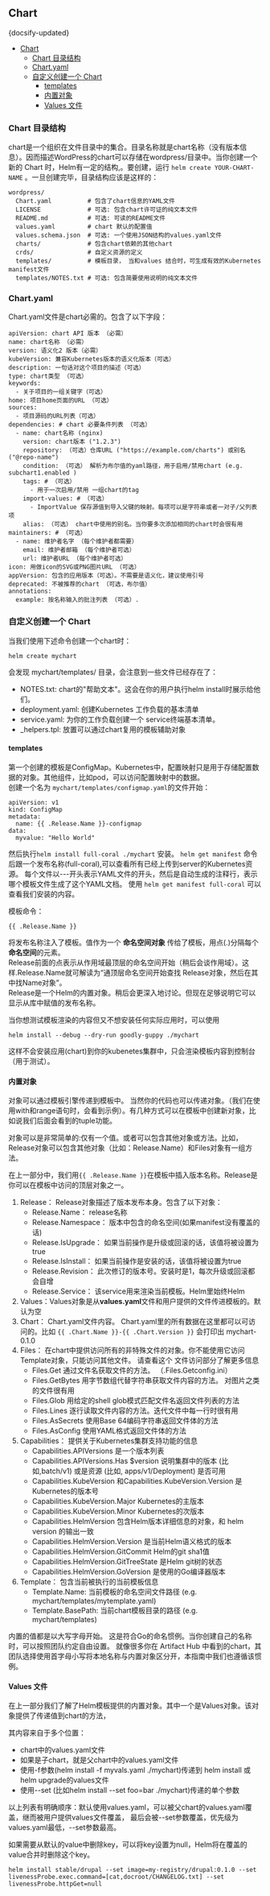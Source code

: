 ## Chart
{docsify-updated}

- [Chart](#chart)
  - [Chart 目录结构](#chart-目录结构)
  - [Chart.yaml](#chartyaml)
  - [自定义创建一个 Chart](#自定义创建一个-chart)
    - [templates](#templates)
    - [内置对象](#内置对象)
    - [Values 文件](#values-文件)


### Chart 目录结构
chart是一个组织在文件目录中的集合。目录名称就是chart名称（没有版本信息）。因而描述WordPress的chart可以存储在wordpress/目录中。当你创建一个新的 Chart 时，Helm有一定的结构,。要创建，运行 `helm create YOUR-CHART-NAME` 。一旦创建完毕，目录结构应该是这样的：
```
wordpress/
  Chart.yaml          # 包含了chart信息的YAML文件
  LICENSE             # 可选: 包含chart许可证的纯文本文件
  README.md           # 可选: 可读的README文件
  values.yaml         # chart 默认的配置值
  values.schema.json  # 可选: 一个使用JSON结构的values.yaml文件
  charts/             # 包含chart依赖的其他chart
  crds/               # 自定义资源的定义
  templates/          # 模板目录， 当和values 结合时，可生成有效的Kubernetes manifest文件
  templates/NOTES.txt # 可选: 包含简要使用说明的纯文本文件
```

### Chart.yaml
Chart.yaml文件是chart必需的。包含了以下字段：
```
apiVersion: chart API 版本 （必需）
name: chart名称 （必需）
version: 语义化2 版本（必需）
kubeVersion: 兼容Kubernetes版本的语义化版本（可选）
description: 一句话对这个项目的描述（可选）
type: chart类型 （可选）
keywords:
  - 关于项目的一组关键字（可选）
home: 项目home页面的URL （可选）
sources:
  - 项目源码的URL列表（可选）
dependencies: # chart 必要条件列表 （可选）
  - name: chart名称 (nginx)
    version: chart版本 ("1.2.3")
    repository: （可选）仓库URL ("https://example.com/charts") 或别名 ("@repo-name")
    condition: （可选） 解析为布尔值的yaml路径，用于启用/禁用chart (e.g. subchart1.enabled )
    tags: # （可选）
      - 用于一次启用/禁用 一组chart的tag
    import-values: # （可选）
      - ImportValue 保存源值到导入父键的映射。每项可以是字符串或者一对子/父列表项
    alias: （可选） chart中使用的别名。当你要多次添加相同的chart时会很有用
maintainers: # （可选）
  - name: 维护者名字 （每个维护者都需要）
    email: 维护者邮箱 （每个维护者可选）
    url: 维护者URL （每个维护者可选）
icon: 用做icon的SVG或PNG图片URL （可选）
appVersion: 包含的应用版本（可选）。不需要是语义化，建议使用引号
deprecated: 不被推荐的chart （可选，布尔值）
annotations:
  example: 按名称输入的批注列表 （可选）.
```

### 自定义创建一个 Chart
当我们使用下述命令创建一个chart时：
```
helm create mychart
```
会发现 mychart/templates/ 目录，会注意到一些文件已经存在了：
+ NOTES.txt: chart的"帮助文本"。这会在你的用户执行helm install时展示给他们。
+ deployment.yaml: 创建Kubernetes 工作负载的基本清单
+ service.yaml: 为你的工作负载创建一个 service终端基本清单。
+ _helpers.tpl: 放置可以通过chart复用的模板辅助对象

#### templates
第一个创建的模板是ConfigMap。Kubernetes中，配置映射只是用于存储配置数据的对象。其他组件，比如pod，可以访问配置映射中的数据。  
创建一个名为 `mychart/templates/configmap.yaml`的文件开始：
```
apiVersion: v1
kind: ConfigMap
metadata:
  name: {{ .Release.Name }}-configmap
data:
  myvalue: "Hello World"
```
然后执行`helm install full-coral ./mychart` 安装。
`helm get manifest` 命令后跟一个发布名称(full-coral),可以查看所有已经上传到server的Kubernetes资源。 每个文件以---开头表示YAML文件的开头，然后是自动生成的注释行，表示哪个模板文件生成了这个YAML文档。
使用 `helm get manifest full-coral` 可以查看我们安装的内容。

模板命令：
```
{{ .Release.Name }}
```
将发布名称注入了模板。值作为一个 **命名空间对象** 传给了模板，用点(.)分隔每个**命名空间**的元素。  
Release前面的点表示从作用域最顶层的命名空间开始（稍后会谈作用域）。这样.Release.Name就可解读为“通顶层命名空间开始查找 Release对象，然后在其中找Name对象”。  
Release是一个Helm的内置对象。稍后会更深入地讨论。但现在足够说明它可以显示从库中赋值的发布名称。  


当你想测试模板渲染的内容但又不想安装任何实际应用时，可以使用
```
helm install --debug --dry-run goodly-guppy ./mychart
```
这样不会安装应用(chart)到你的kubenetes集群中，只会渲染模板内容到控制台（用于测试）。

#### 内置对象
对象可以通过模板引擎传递到模板中。 当然你的代码也可以传递对象。（我们在使用with和range语句时，会看到示例）。有几种方式可以在模板中创建新对象，比如说我们后面会看到的tuple功能。

对象可以是非常简单的:仅有一个值。或者可以包含其他对象或方法。比如，Release对象可以包含其他对象（比如：Release.Name）和Files对象有一组方法。

在上一部分中，我们用`{{ .Release.Name }}`在模板中插入版本名称。Release是你可以在模板中访问的顶层对象之一。

1. Release： Release对象描述了版本发布本身。包含了以下对象：
    + Release.Name： release名称
    + Release.Namespace： 版本中包含的命名空间(如果manifest没有覆盖的话)
    + Release.IsUpgrade： 如果当前操作是升级或回滚的话，该值将被设置为true
    + Release.IsInstall： 如果当前操作是安装的话，该值将被设置为true
    + Release.Revision： 此次修订的版本号。安装时是1，每次升级或回滚都会自增
    + Release.Service： 该service用来渲染当前模板。Helm里始终Helm
2. Values：Values对象是从**values.yaml**文件和用户提供的文件传进模板的。默认为空
3. Chart： Chart.yaml文件内容。 Chart.yaml里的所有数据在这里都可以可访问的。比如 `{{ .Chart.Name }}-{{ .Chart.Version }}` 会打印出 mychart-0.1.0
4. Files： 在chart中提供访问所有的非特殊文件的对象。你不能使用它访问Template对象，只能访问其他文件。 请查看这个 文件访问部分了解更多信息
    + Files.Get 通过文件名获取文件的方法。 （.Files.Getconfig.ini）
    + Files.GetBytes 用字节数组代替字符串获取文件内容的方法。 对图片之类的文件很有用
    + Files.Glob 用给定的shell glob模式匹配文件名返回文件列表的方法
    + Files.Lines 逐行读取文件内容的方法。迭代文件中每一行时很有用
    + Files.AsSecrets 使用Base 64编码字符串返回文件体的方法
    + Files.AsConfig 使用YAML格式返回文件体的方法
5. Capabilities： 提供关于Kubernetes集群支持功能的信息
    + Capabilities.APIVersions 是一个版本列表
    + Capabilities.APIVersions.Has $version 说明集群中的版本 (比如,batch/v1) 或是资源 (比如, apps/v1/Deployment) 是否可用
    + Capabilities.KubeVersion 和Capabilities.KubeVersion.Version 是Kubernetes的版本号
    + Capabilities.KubeVersion.Major Kubernetes的主版本
    + Capabilities.KubeVersion.Minor Kubernetes的次版本
    + Capabilities.HelmVersion 包含Helm版本详细信息的对象，和 helm version 的输出一致
    + Capabilities.HelmVersion.Version 是当前Helm语义格式的版本
    + Capabilities.HelmVersion.GitCommit Helm的git sha1值
    + Capabilities.HelmVersion.GitTreeState 是Helm git树的状态
    + Capabilities.HelmVersion.GoVersion 是使用的Go编译器版本
6. Template： 包含当前被执行的当前模板信息
    + Template.Name: 当前模板的命名空间文件路径 (e.g. mychart/templates/mytemplate.yaml)
    + Template.BasePath: 当前chart模板目录的路径 (e.g. mychart/templates)

内置的值都是以大写字母开始。 这是符合Go的命名惯例。当你创建自己的名称时，可以按照团队约定自由设置。 就像很多你在 Artifact Hub 中看到的chart，其团队选择使用首字母小写将本地名称与内置对象区分开，本指南中我们也遵循该惯例。

#### Values 文件
在上一部分我们了解了Helm模板提供的内置对象。其中一个是Values对象。该对象提供了传递值到chart的方法，

其内容来自于多个位置：

+ chart中的values.yaml文件
+ 如果是子chart，就是父chart中的values.yaml文件
+ 使用-f参数(helm install -f myvals.yaml ./mychart)传递到 helm install 或 helm upgrade的values文件
+ 使用--set (比如helm install --set foo=bar ./mychart)传递的单个参数

以上列表有明确顺序：默认使用values.yaml，可以被父chart的values.yaml覆盖，继而被用户提供values文件覆盖， 最后会被--set参数覆盖，优先级为values.yaml最低，--set参数最高。

如果需要从默认的value中删除key，可以将key设置为null，Helm将在覆盖的value合并时删除这个key。
```
helm install stable/drupal --set image=my-registry/drupal:0.1.0 --set livenessProbe.exec.command=[cat,docroot/CHANGELOG.txt] --set livenessProbe.httpGet=null
```